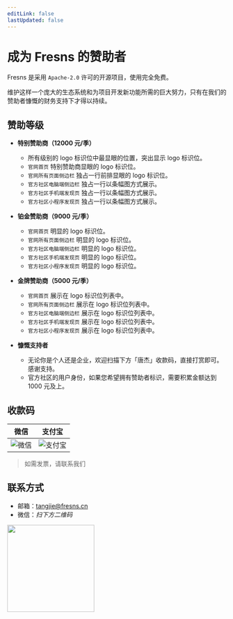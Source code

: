 ```yaml
---
editLink: false
lastUpdated: false
---
```


# 成为 Fresns 的赞助者

Fresns 是采用 `Apache-2.0` 许可的开源项目，使用完全免费。

维护这样一个庞大的生态系统和为项目开发新功能所需的巨大努力，只有在我们的赞助者慷慨的财务支持下才得以持续。

## 赞助等级

- **特别赞助商（12000 元/季）**
    - 所有级别的 logo 标识位中最显眼的位置，突出显示 logo 标识位。
    - `官网首页` 特别赞助商显眼的 logo 标识位。
    - `官网所有页面侧边栏` 独占一行前排显眼的 logo 标识位。
    - `官方社区电脑端侧边栏` 独占一行以条幅图方式展示。
    - `官方社区手机端发现页` 独占一行以条幅图方式展示。
    - `官方社区小程序发现页` 独占一行以条幅图方式展示。

- **铂金赞助商（9000 元/季）**
    - `官网首页` 明显的 logo 标识位。
    - `官网所有页面侧边栏` 明显的 logo 标识位。
    - `官方社区电脑端侧边栏` 明显的 logo 标识位。
    - `官方社区手机端发现页` 明显的 logo 标识位。
    - `官方社区小程序发现页` 明显的 logo 标识位。

- **金牌赞助商（5000 元/季）**
    - `官网首页` 展示在 logo 标识位列表中。
    - `官网所有页面侧边栏` 展示在 logo 标识位列表中。
    - `官方社区电脑端侧边栏` 展示在 logo 标识位列表中。
    - `官方社区手机端发现页` 展示在 logo 标识位列表中。
    - `官方社区小程序发现页` 展示在 logo 标识位列表中。

- **慷慨支持者**
    - 无论你是个人还是企业，欢迎扫描下方「唐杰」收款码，直接打赏即可。感谢支持。
    - 官方社区的用户身份，如果您希望拥有赞助者标识，需要积累金额达到 1000 元及上。

## 收款码

| 微信 | 支付宝 |
| :---: | :---: |
| ![微信](https://tangjie.me/media/WeixinPay.png) | ![支付宝](https://tangjie.me/media/AliPay.png) |

> 如需发票，请联系我们

## 联系方式

- 邮箱：[tangjie@fresns.cn](mailto:tangjie@fresns.cn)
- 微信：*扫下方二维码*
<img src="https://cdn.fresns.cn/wiki/images/wechat-tangjie.jpg" width="200">

